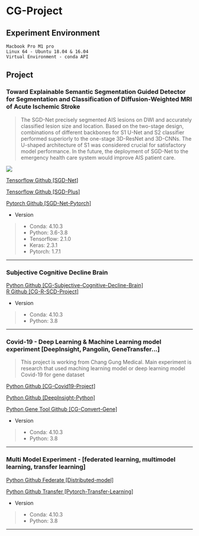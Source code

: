 # CG-Project
## Experiment Environment
```
Macbook Pro M1 pro
Linux 64 - Ubuntu 18.04 & 16.04
Virtual Environment - conda API
```
## Project
### Toward Explainable Semantic Segmentation Guided Detector for Segmentation and Classification of Diffusion-Weighted MRI of Acute Ischemic Stroke
> The SGD-Net precisely segmented AIS lesions on DWI and accurately classified lesion size and location. Based on the two-stage design, combinations of different backbones for S1 U-Net and S2 classifier performed superiorly to the one-stage 3D-ResNet and 3D-CNNs. The U-shaped architecture of S1 was considered crucial for satisfactory model performance. In the future, the deployment of SGD-Net to the emergency health care system would improve AIS patient care.

<img src='https://github.com/IlikeBB/F3DD/raw/main/plot_results/is0302.gif'></p>
<a href='https://github.com/IlikeBB/SGD-Net'> Tensorflow Github [SGD-Net]</a></p>
<a href='https://github.com/IlikeBB/SGD-Plus'> Tensorflow Github [SGD-Plus]</a></p>
<a href='https://github.com/IlikeBB/SGD-Net-Pytorch'> Pytorch Github [SGD-Net-Pytorch]</a></p>

* Version
> * Conda: 4.10.3
> * Python: 3.6-3.8
> * Tensorflow: 2.1.0
> * Keras: 2.3.1
> * Pytorch: 1.7.1
<hr>

### Subjective Cognitive Decline Brain
<a href='https://github.com/IlikeBB/CG-Project/tree/main/CG-Subjective-Cognitive-Decline-Brain'> Python Github [CG-Subjective-Cognitive-Decline-Brain]</a><br>
<a href='https://github.com/IlikeBB/CG-Project/tree/main/CG-R-SCD-Project'> R Github [CG-R-SCD-Project]</a>

* Version
> * Conda: 4.10.3
> * Python: 3.8
<hr>

### Covid-19 - Deep Learning & Machine Learning model experiment [DeepInsight, Pangolin, GeneTransfer...]

> This project is working from Chang Gung Medical. Main experiment is research that used maching learning model or deep learning model Covid-19 for gene dataset

<a href='https://github.com/IlikeBB/CG-Project/tree/main/CG-Covid19-Project'> Python Github [CG-Covid19-Project]</a></p>
<a href='https://github.com/IlikeBB/CG-Project/tree/main/CG-DeepInsight'> Python Github [DeepInsight-Python]</a></p>
<a href='https://github.com/IlikeBB/CG-Project/tree/main/CG-Convert-Gene'> Python Gene Tool Github [CG-Convert-Gene]</a></p>

* Version
> * Conda: 4.10.3
> * Python: 3.8
<hr>

### Multi Model Experiment - [federated learning, multimodel learning, transfer learning]
<a href='https://github.com/IlikeBB/CG-Project/tree/main/CG-Distributed-model'> Python Github Federate [Distributed-model]</a></p>
<a href='https://github.com/IlikeBB/CG-Project/tree/main/CG-Pytorch-Transfer-Learning'> Python Github Transfer [Pytorch-Transfer-Learning]</a></p>

* Version
> * Conda: 4.10.3
> * Python: 3.8
<hr>
